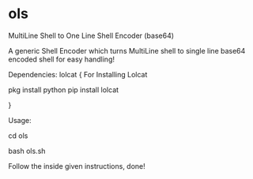 # ols
MultiLine Shell to One Line Shell Encoder (base64)

A generic Shell Encoder which turns MultiLine shell to single line base64 encoded shell for easy handling!

Dependencies:
lolcat
{
For Installing Lolcat

pkg install python
pip install lolcat

}

Usage:

cd ols

bash ols.sh

Follow the inside given instructions, done!
